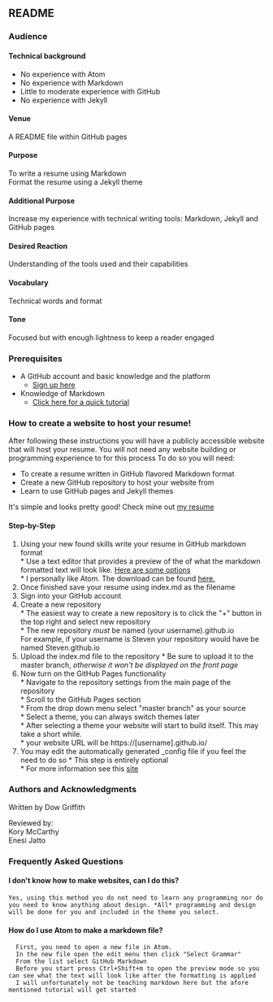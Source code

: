 ## README

### Audience
   #### Technical background
   * No experience with Atom  
   * No experience with Markdown
   * Little to moderate experience with GitHub
   * No experience with Jekyll  

#### Venue
   A README file within GitHub pages

#### Purpose
   To write a resume using Markdown  
   Format the resume using a Jekyll theme  

#### Additional Purpose
   Increase my experience with technical writing tools: Markdown, Jekyll and GitHub pages

#### Desired Reaction
   Understanding of the tools used and their capabilities

#### Vocabulary
   Technical words and format

#### Tone
   Focused but with enough lightness to keep a reader engaged


### Prerequisites
* A GitHub account and basic knowledge and the platform  
  * [Sign up here](https://www.github.com)  
* Knowledge of Markdown  
  * [Click here for a quick tutorial](https://www.markdowntutorial.co)

### How to create a website to host your resume!

After following these instructions you will have a publicly accessible website that will host your resume.
You will not need any website building or programming experience to for this process
To do so you will need:  
  * To create a resume written in GitHub flavored Markdown format  
  * Create a new GitHub repository to host your website from  
  * Learn to use GitHub pages and Jekyll themes  

  It's simple and looks pretty good! Check mine out [my resume](https://dowgrif.github.io/)


#### Step-by-Step
   1. Using your new found skills write your resume in GitHub markdown format  
     * Use a text editor that provides a preview of the of what the markdown formatted text will look like. [Here are some options](https://www.shopify.ca/partners/blog/10-of-the-best-markdown-editors)  
     * I personally like Atom. The download can be found [here.](https://atom.io/)
   2. Once finished save your resume using index.md as the filename
   3. Sign into your GitHub account
   4. Create a new repository  
     * The easiest way to create a new repository is to click the "+" button in the top right and select new repository  
     * The new repository *must* be named (your username).github.io  
     For example, if your username is Steven your repository would have be named Steven.github.io
   5. Upload the index.md file to the repository
     * Be sure to upload it to the master branch, _otherwise it won't be displayed on the front page_  
   6. Now turn on the GitHub Pages functionality  
     * Navigate to the repository settings from the main page of the repository  
     * Scroll to the GitHub Pages section  
     * From the drop down menu select "master branch" as your source  
     * Select a theme, you can always switch themes later  
     * After selecting a theme your website will start to build itself. This may take a short while.  
     * your website URL will be https://[username].github.io/  
   7. You may edit the automatically generated _config file if you feel the need to do so
     * This step is entirely optional  
     * For more information see this [site](https://jekyllrb.com/docs/step-by-step/03-front-matter/)  

### Authors and Acknowledgments
   Written by Dow Griffith

   Reviewed by:  
   Kory McCarthy  
   Enesi Jatto

### Frequently Asked Questions

  #### I don't know how to make websites, can I do this?  
    Yes, using this method you do not need to learn any programming nor do you need to know anything about design. *All* programming and design will be done for you and included in the theme you select.

  #### How do I use Atom to make a markdown file?
      First, you need to open a new file in Atom.
      In the new file open the edit menu then click "Select Grammar"
      From the list select GitHub Markdown
      Before you start press Ctrl+Shift+m to open the preview mode so you can see what the text will look like after the formatting is applied 
      I will unfortunately not be teaching markdown here but the afore mentioned tutorial will get started
